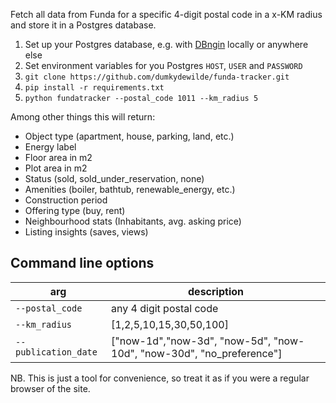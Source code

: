 Fetch all data from Funda for a specific 4-digit postal code in a x-KM radius and store it in a Postgres database.

1. Set up your Postgres database, e.g. with [DBngin](https://dbngin.com/) locally or anywhere else
2. Set environment variables for you Postgres `HOST`, `USER` and `PASSWORD`
3. `git clone https://github.com/dumkydewilde/funda-tracker.git`
4. `pip install -r requirements.txt`
5. `python fundatracker --postal_code 1011 --km_radius 5`

Among other things this will return:
- Object type (apartment, house, parking, land, etc.)
- Energy label
- Floor area in m2
- Plot area in m2 
- Status (sold, sold_under_reservation, none)
- Amenities (boiler, bathtub, renewable_energy, etc.)
- Construction period
- Offering type (buy, rent)
- Neighbourhood stats (Inhabitants, avg. asking price)
- Listing insights (saves, views)

## Command line options
| arg | description |
| --- | ---- |
| `--postal_code` | any 4 digit postal code  |
| `--km_radius` | [1,2,5,10,15,30,50,100] |
| `--publication_date` | ["now-1d","now-3d", "now-5d", "now-10d", "now-30d", "no_preference"] |


NB. This is just a tool for convenience, so treat it as if you were a regular browser of the site.
